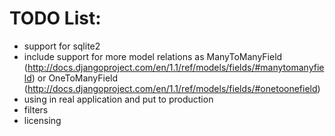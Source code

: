 
TODO List:
=========


* support for sqlite2
* include support for more model relations as ManyToManyField (http://docs.djangoproject.com/en/1.1/ref/models/fields/#manytomanyfield)
  or OneToManyField (http://docs.djangoproject.com/en/1.1/ref/models/fields/#onetoonefield)
* using in real application and put to production
* filters 
* licensing
